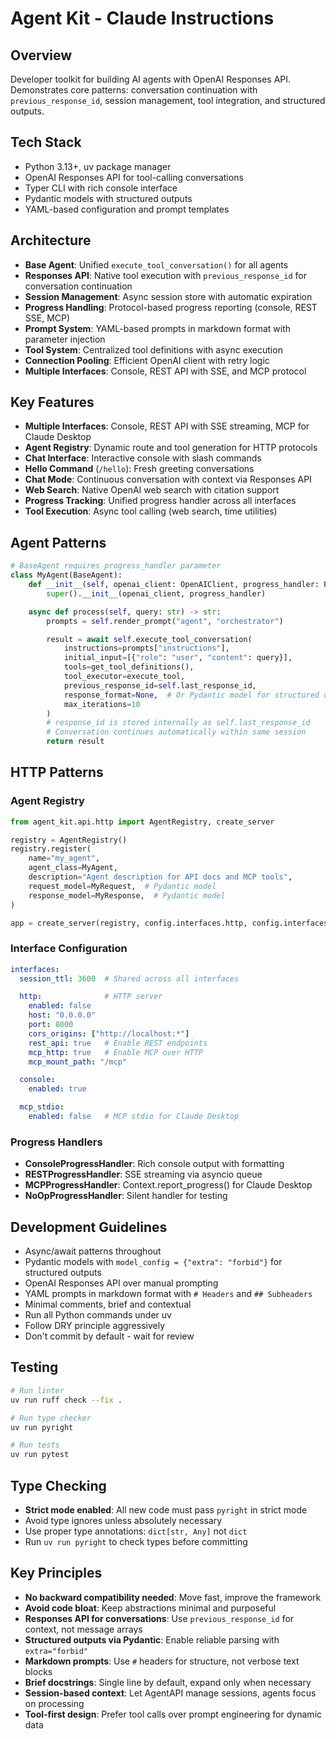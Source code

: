 # Agent Kit - Claude Instructions

## Overview
Developer toolkit for building AI agents with OpenAI Responses API. Demonstrates core patterns: conversation continuation with `previous_response_id`, session management, tool integration, and structured outputs.

## Tech Stack
- Python 3.13+, uv package manager
- OpenAI Responses API for tool-calling conversations
- Typer CLI with rich console interface
- Pydantic models with structured outputs
- YAML-based configuration and prompt templates

## Architecture
- **Base Agent**: Unified `execute_tool_conversation()` for all agents
- **Responses API**: Native tool execution with `previous_response_id` for conversation continuation
- **Session Management**: Async session store with automatic expiration
- **Progress Handling**: Protocol-based progress reporting (console, REST SSE, MCP)
- **Prompt System**: YAML-based prompts in markdown format with parameter injection
- **Tool System**: Centralized tool definitions with async execution
- **Connection Pooling**: Efficient OpenAI client with retry logic
- **Multiple Interfaces**: Console, REST API with SSE, and MCP protocol

## Key Features
- **Multiple Interfaces**: Console, REST API with SSE streaming, MCP for Claude Desktop
- **Agent Registry**: Dynamic route and tool generation for HTTP protocols
- **Chat Interface**: Interactive console with slash commands
- **Hello Command** (`/hello`): Fresh greeting conversations
- **Chat Mode**: Continuous conversation with context via Responses API
- **Web Search**: Native OpenAI web search with citation support
- **Progress Tracking**: Unified progress handler across all interfaces
- **Tool Execution**: Async tool calling (web search, time utilities)

## Agent Patterns
```python
# BaseAgent requires progress_handler parameter
class MyAgent(BaseAgent):
    def __init__(self, openai_client: OpenAIClient, progress_handler: ProgressHandler):
        super().__init__(openai_client, progress_handler)

    async def process(self, query: str) -> str:
        prompts = self.render_prompt("agent", "orchestrator")

        result = await self.execute_tool_conversation(
            instructions=prompts["instructions"],
            initial_input=[{"role": "user", "content": query}],
            tools=get_tool_definitions(),
            tool_executor=execute_tool,
            previous_response_id=self.last_response_id,
            response_format=None,  # Or Pydantic model for structured output
            max_iterations=10
        )
        # response_id is stored internally as self.last_response_id
        # Conversation continues automatically within same session
        return result
```

## HTTP Patterns

### Agent Registry
```python
from agent_kit.api.http import AgentRegistry, create_server

registry = AgentRegistry()
registry.register(
    name="my_agent",
    agent_class=MyAgent,
    description="Agent description for API docs and MCP tools",
    request_model=MyRequest,  # Pydantic model
    response_model=MyResponse,  # Pydantic model
)

app = create_server(registry, config.interfaces.http, config.interfaces.session_ttl)
```

### Interface Configuration
```yaml
interfaces:
  session_ttl: 3600  # Shared across all interfaces

  http:              # HTTP server
    enabled: false
    host: "0.0.0.0"
    port: 8000
    cors_origins: ["http://localhost:*"]
    rest_api: true   # Enable REST endpoints
    mcp_http: true   # Enable MCP over HTTP
    mcp_mount_path: "/mcp"

  console:
    enabled: true

  mcp_stdio:
    enabled: false   # MCP stdio for Claude Desktop
```

### Progress Handlers
- **ConsoleProgressHandler**: Rich console output with formatting
- **RESTProgressHandler**: SSE streaming via asyncio queue
- **MCPProgressHandler**: Context.report_progress() for Claude Desktop
- **NoOpProgressHandler**: Silent handler for testing

## Development Guidelines
- Async/await patterns throughout
- Pydantic models with `model_config = {"extra": "forbid"}` for structured outputs
- OpenAI Responses API over manual prompting
- YAML prompts in markdown format with `# Headers` and `## Subheaders`
- Minimal comments, brief and contextual
- Run all Python commands under uv
- Follow DRY principle aggressively
- Don't commit by default - wait for review

## Testing
```bash
# Run linter
uv run ruff check --fix .

# Run type checker
uv run pyright

# Run tests
uv run pytest
```

## Type Checking
- **Strict mode enabled**: All new code must pass `pyright` in strict mode
- Avoid type ignores unless absolutely necessary
- Use proper type annotations: `dict[str, Any]` not `dict`
- Run `uv run pyright` to check types before committing

## Key Principles
- **No backward compatibility needed**: Move fast, improve the framework
- **Avoid code bloat**: Keep abstractions minimal and purposeful
- **Responses API for conversations**: Use `previous_response_id` for context, not message arrays
- **Structured outputs via Pydantic**: Enable reliable parsing with `extra="forbid"`
- **Markdown prompts**: Use `#` headers for structure, not verbose text blocks
- **Brief docstrings**: Single line by default, expand only when necessary
- **Session-based context**: Let AgentAPI manage sessions, agents focus on processing
- **Tool-first design**: Prefer tool calls over prompt engineering for dynamic data
